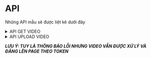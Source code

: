 
# API

Những API mẫu sẽ được liệt kê dưới đây

<details>

<summary>API GET VIDEO</summary>

## Lấy video từ page

```http
GET https://graph.facebook.com/v13.0/page_id/feed?fields=source,message
```

| Parameter | Type     | Description                |
| :-------- | :------- | :------------------------- |
| `access_token` | `string` | **Bắt buộc**. Token của bạn |
| `page_id` | `string` | Thay thế thành id cần lấy dữ liệu |

### Respone

```json
{
   "data": [
      {
         "source": "https://scontent.fsgn5-11.fna.fbcdn.net/v/t42.1790-2/10000000_350124847385985_6026143748923098927_n.mp4?_nc_cat=111&ccb=1-7&_nc_sid=985c63&efg=eyJybHIiOjU4MSwicmxhIjo0MDk2LCJ2ZW5jb2RlX3RhZyI6InN2ZV9zZCJ9&_nc_ohc=1jvg9D-2Ee4AX_Q1KIG&rl=581&vabr=323&_nc_ht=scontent.fsgn5-11.fna&oh=00_AfCnFWvvayD92z9OejH-HnOrAyraj_hLin26m85bTgonoA&oe=652664AC",
         "message": "Review Phim  H\u1ee3p \u0110\u1ed3ng H\u00f4n Nh\u00e2n T\u1eadp Cu\u1ed1i \n#H\u1ee3p\u0110\u1ed3ngH\u00f4nNh\u00e2n  #reviewphim",
         "id": "108618388959890_173023105844632"
      },
      {
         "source": "https://scontent.fsgn5-12.fna.fbcdn.net/v/t42.1790-2/10000000_968107100949960_160179432361630306_n.mp4?_nc_cat=103&ccb=1-7&_nc_sid=985c63&efg=eyJybHIiOjQzOSwicmxhIjoxODY2LCJ2ZW5jb2RlX3RhZyI6InN2ZV9zZCJ9&_nc_ohc=IfSGPRn60oYAX-yChB3&rl=439&vabr=244&_nc_ht=scontent.fsgn5-12.fna&oh=00_AfDiPq3tdGaj6fHFnR2S2_iez6jgwl2FPvXzD_xBGAmYMA&oe=65269B2F",
         "message": "Review Phim  H\u1ee3p \u0110\u1ed3ng H\u00f4n Nh\u00e2n T\u1eadp 8\n#H\u1ee3p\u0110\u1ed3ngH\u00f4nNh\u00e2n  #reviewphim",
         "id": "108618388959890_173018082511801"
      }
}      
```
</details>

<details>

<summary>API UPLOAD VIDEO</summary>

## Đăng video

```http
POST https://graph-video.facebook.com/v18.0/me/videos
```

| Body Parameter | Type     | Description                |
| :-------- | :------- | :------------------------- |
| `access_token` | `string` | **Bắt buộc**. Token của bạn |
| `file_url` | `string` | Thay thế thành giá trị source video |
| `description` | `string` | Thay thế thành giá trị message |

### Respone
```json
{
    "error": {
        "message": "An unknown error has occurred.",
        "type": "OAuthException",
        "code": 1,
        "fbtrace_id": "AUbytnp1v-crfgnXYk3V3eX"
    }
}
```
</details>

**_LƯU Ý: TUY LÀ THÔNG BÁO LỖI NHƯNG VIDEO VẪN ĐƯỢC XỬ LÝ VÀ ĐĂNG LÊN PAGE THEO TOKEN_**
